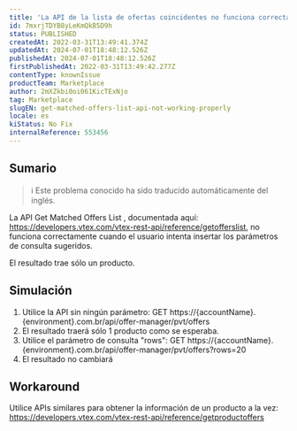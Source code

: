 ```yaml
---
title: 'La API de la lista de ofertas coincidentes no funciona correctamente'
id: 7mxrjTDYB8yLeKmQkB5D9h
status: PUBLISHED
createdAt: 2022-03-31T13:49:41.374Z
updatedAt: 2024-07-01T18:48:12.526Z
publishedAt: 2024-07-01T18:48:12.526Z
firstPublishedAt: 2022-03-31T13:49:42.277Z
contentType: knownIssue
productTeam: Marketplace
author: 2mXZkbi0oi061KicTExNjo
tag: Marketplace
slugEN: get-matched-offers-list-api-not-working-properly
locale: es
kiStatus: No Fix
internalReference: 553456
---
```


## Sumario

>ℹ️ Este problema conocido ha sido traducido automáticamente del inglés.


La API Get Matched Offers List , documentada aquí: https://developers.vtex.com/vtex-rest-api/reference/getofferslist, no funciona correctamente cuando el usuario intenta insertar los parámetros de consulta sugeridos.

El resultado trae sólo un producto.



## Simulación



1. Utilice la API sin ningún parámetro: GET https://{accountName}.{environment}.com.br/api/offer-manager/pvt/offers
2. El resultado traerá sólo 1 producto como se esperaba.
3. Utilice el parámetro de consulta "rows": GET https://{accountName}.{environment}.com.br/api/offer-manager/pvt/offers?rows=20
4. El resultado no cambiará



## Workaround


Utilice APIs similares para obtener la información de un producto a la vez:
https://developers.vtex.com/vtex-rest-api/reference/getproductoffers

